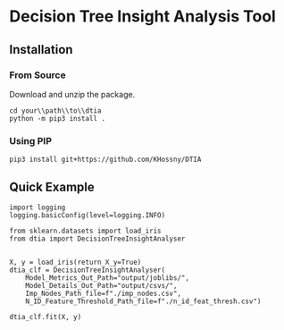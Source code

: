 # Decision Tree Insight Analysis Tool

## Installation

### From Source
Download and unzip the package. 

```
cd your\\path\\to\\dtia
python -m pip3 install .
```

### Using PIP
```
pip3 install git+https://github.com/KHossny/DTIA
```

## Quick Example
```
import logging
logging.basicConfig(level=logging.INFO)

from sklearn.datasets import load_iris
from dtia import DecisionTreeInsightAnalyser


X, y = load_iris(return_X_y=True)
dtia_clf = DecisionTreeInsightAnalyser(                 
    Model_Metrics_Out_Path="output/joblibs/",
    Model_Details_Out_Path="output/csvs/",
    Imp_Nodes_Path_file=f"./imp_nodes.csv",
    N_ID_Feature_Threshold_Path_file=f"./n_id_feat_thresh.csv")

dtia_clf.fit(X, y)
```
